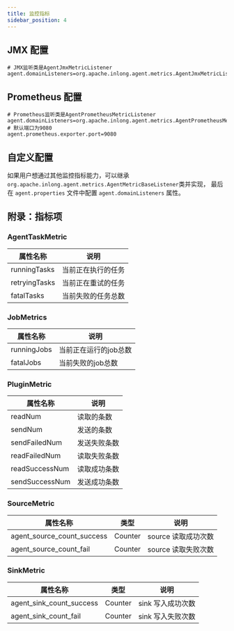 ```yaml
---
title: 监控指标
sidebar_position: 4
---
```


## JMX 配置
```properties
# JMX监听类是AgentJmxMetricListener
agent.domainListeners=org.apache.inlong.agent.metrics.AgentJmxMetricListener
```

## Prometheus 配置 
```properties
# Prometheus监听类是AgentPrometheusMetricListener
agent.domainListeners=org.apache.inlong.agent.metrics.AgentPrometheusMetricListener
# 默认端口为9080
agent.prometheus.exporter.port=9080
```

## 自定义配置
如果用户想通过其他监控指标能力，可以继承`org.apache.inlong.agent.metrics.AgentMetricBaseListener`类并实现，
最后在 `agent.properties` 文件中配置 `agent.domainListeners` 属性。

## 附录：指标项

### AgentTaskMetric
|  属性名称   | 说明  |
|  ----  | ----  |
| runningTasks  | 当前正在执行的任务 |
| retryingTasks  | 当前正在重试的任务 |
| fatalTasks  | 当前失败的任务总数 |

### JobMetrics
|  属性名称   | 说明  |
|  ----  | ----  |
| runningJobs  | 当前正在运行的job总数 |
| fatalJobs  | 当前失败的job总数 |

### PluginMetric
|  属性名称   | 说明  |
|  ----  | ----  |
| readNum  | 读取的条数 |
| sendNum  | 发送的条数 |
| sendFailedNum  | 发送失败条数 |
| readFailedNum  | 读取失败条数 |
| readSuccessNum  | 读取成功条数 |
| sendSuccessNum  | 发送成功条数 |

### SourceMetric

| 属性名称                   | 类型    | 说明                |
|----------------------------|---------|-------------------|
| agent_source_count_success | Counter | source 读取成功次数 |
| agent_source_count_fail    | Counter | source 读取失败次数 |

### SinkMetric

| 属性名称                 | 类型    | 说明              |
|--------------------------|---------|-----------------|
| agent_sink_count_success | Counter | sink 写入成功次数 |
| agent_sink_count_fail    | Counter | sink 写入失败次数 |